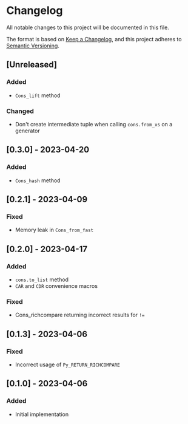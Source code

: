 # Changelog

All notable changes to this project will be documented in this file.

The format is based on [Keep a Changelog](https://keepachangelog.com/en/1.0.0/),
and this project adheres to [Semantic Versioning](https://semver.org/spec/v2.0.0.html).

## [Unreleased]

### Added

- `Cons_lift` method

### Changed

- Don't create intermediate tuple when calling `cons.from_xs` on a generator

## [0.3.0] - 2023-04-20

### Added

- `Cons_hash` method

## [0.2.1] - 2023-04-09

### Fixed

- Memory leak in `Cons_from_fast`

## [0.2.0] - 2023-04-17

### Added

- `cons.to_list` method
- `CAR` and `CDR` convenience macros

### Fixed

- Cons_richcompare returning incorrect results for `!=`

## [0.1.3] - 2023-04-06

### Fixed

- Incorrect usage of `Py_RETURN_RICHCOMPARE`

## [0.1.0] - 2023-04-06

### Added

- Initial implementation
